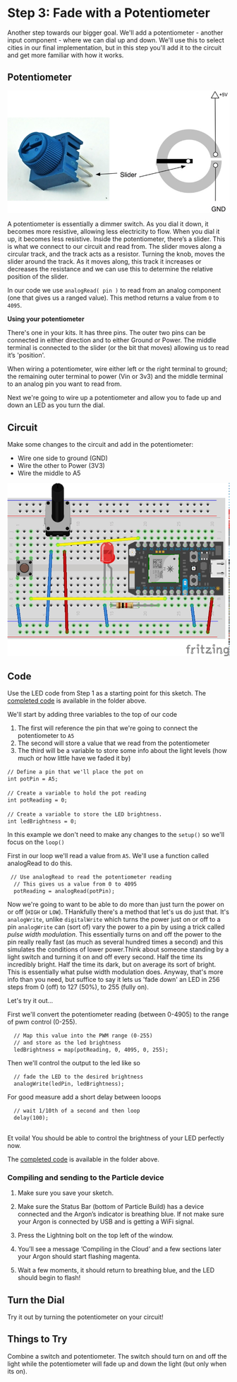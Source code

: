 # Step 3: Fade with a Potentiometer

Another step towards our bigger goal. We'll add a potentiometer - another input component - where we can dial up and down. We'll use this to select cities in our final implementation, but in this step you'll add it to the circuit and get more familiar with how it works. 

## Potentiometer

![Rotary Potentiometer](potentiometer.jpg)

A potentiometer is essentially a dimmer switch. As you dial it down, it becomes more resistive, allowing less electricity to flow. When you dial it up, it becomes less resistive. Inside the potentiometer, there’s a slider. This is what we connect to our circuit and read from. The slider moves along a circular track, and the track acts as a resistor. Turning the knob, moves the slider around the track. As it moves along, this track it increases or decreases the resistance and we can use this to determine the relative position of the slider.

In our code we use `analogRead( pin )` to read from an analog component (one that gives us a ranged value). This method returns a value from `0` to `4095`. 

__Using your potentiometer__

There's one in your kits. It has three pins. The outer two pins can be connected in either direction and to either Ground or Power. The middle terminal is connected to the slider (or the bit that moves) allowing us to read it’s 'position'.

When wiring a potentiometer, wire either left or the right terminal to ground; the remaining outer terminal to power (Vin or 3v3) and the middle terminal to an analog pin you want to read from.

Next we're going to wire up a potentiometer and allow you to fade up and down an LED as you turn the dial.
 
## Circuit

Make some changes to the circuit and add in the potentiometer: 

- Wire one side to ground (GND)
- Wire the other to Power (3V3)
- Wire the middle to A5

![Potentiometer circuit](LedSwitchPot_bb.jpg)

## Code

Use the LED code from Step 1 as a starting point for this sketch. The [completed code](code-by-end/LED.ino) is available in the folder above.

We'll start by adding three variables to the top of our code

1. The first will reference the pin that we're going to connect the potentiometer to `A5`
2. The second will store a value that we read from the potentiometer
3. The third will be a variable to store some info about the light levels (how much or how little have we faded it by)

````
// Define a pin that we'll place the pot on
int potPin = A5;

// Create a variable to hold the pot reading
int potReading = 0;

// Create a variable to store the LED brightness.
int ledBrightness = 0;
````

In this example we don't need to make any changes to the `setup()` so we'll focus on the `loop()`

First in our loop we'll read a value from `A5`. We'll use a function called analogRead to do this.

```
 // Use analogRead to read the potentiometer reading
  // This gives us a value from 0 to 4095
  potReading = analogRead(potPin);
````

Now we're going to want to be able to do more than just turn the power on or off (`HIGH` or `LOW`). THankfully there's a method that let's us do just that. It's `analogWrite`, unlike `digitalWrite` which turns the power just on or off to a pin `analogWrite` can (sort of) vary the power to a pin by using a trick called _pulse width modulation_. This essentially turns on and off the power to the pin really really fast (as much as several hundred times a second) and this simulates the conditions of lower power.Think about someone standing by a light switch and turning it on and off every second. Half the time its incredibly bright. Half the time its dark, but on average its sort of bright. This is essentially what pulse width modulation does. Anyway, that's more info than you need, but suffice to say it lets us 'fade down' an LED in 256 steps from 0 (off) to 127 (50%), to 255 (fully on). 

Let's try it out...

First we'll convert the potentiometer reading (between 0-4905) to the range of pwm control (0-255). 

````
  // Map this value into the PWM range (0-255)
  // and store as the led brightness
  ledBrightness = map(potReading, 0, 4095, 0, 255);
````

Then we'll control the output to the led like so

````
  // fade the LED to the desired brightness
  analogWrite(ledPin, ledBrightness);
````

For good measure add a short delay between looops

```
  // wait 1/10th of a second and then loop
  delay(100);
  
```

Et voila! You should be able to control the brightness of your LED perfectly now. 

The [completed code](code-by-end/LED.ino) is available in the folder above.

### Compiling and sending to the Particle device

1. Make sure you save your sketch. 

1. Make sure the Status Bar (bottom of Particle Build) has a device connected and the Argon’s indicator is breathing blue. If not make sure your Argon is connected by USB and is getting a WiFi signal.

2. Press the Lightning bolt on the top left of the window.

3. You’ll see a message ‘Compiling in the Cloud’ and a few sections later your Argon should start flashing magenta.

4. Wait a few moments, it should return to breathing blue, and the LED should begin to flash!

## Turn the Dial

Try it out by turning the potentiometer on your circuit!

## Things to Try 

Combine a switch and potentiometer. The switch should turn on and off the light while the potentiometer will fade up and down the light (but only when its on).

